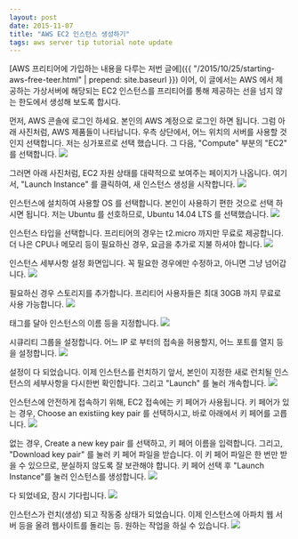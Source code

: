 ```yaml
---
layout: post
date: 2015-11-07
title: "AWS EC2 인스턴스 생성하기"
tags: aws server tip tutorial note update
---
```


[AWS 프리티어에 가입하는 내용을 다루는 저번 글에]({{ "/2015/10/25/starting-aws-free-teer.html" | prepend: site.baseurl }}) 이어,
이 글에서는 AWS 에서 제공하는 가상서버에 해당되는 EC2 인스턴스를 프리티어를 통해 제공하는 선을 넘지 않는 한도에서 생성해 보도록 합시다.

먼저, AWS 콘솔에 로그인 하세요. 본인의 AWS 계정으로 로그인 하면 됩니다. 그럼 아래 사진처럼, AWS 제품들이 나타납니다.
우측 상단에서, 어느 위치의 서버를 사용할 것인지 선택합니다. 저는 싱가포르로 선택 했습니다. 그 다음, "Compute" 부분의 "EC2" 를 선택합니다.
<img src="/blogimgs/ec2_1.png"><br>

그러면 아래 사진처럼, EC2 자원 상태를 대략적으로 보여주는 페이지가 나옵니다. 여기서, "Launch Instance" 를 클릭하여, 새 인스턴스 생성을 시작합니다.
<img src="/blogimgs/ec2_2.png"><br>

인스턴스에 설치하여 사용할 OS 를 선택합니다. 본인이 사용하기 편한 것으로 선택 하시면 됩니다. 저는 Ubuntu 를 선호하므로, Ubuntu 14.04 LTS 를 선택했습니다.
<img src="/blogimgs/ec2_3.png"><br>

인스턴스 타입을 선택합니다. 프리티어의 경우는 t2.micro 까지만 무료로 제공합니다. 더 나은 CPU나 메모리 등이 필요하신 경우, 요금을 추가로 지불 하셔야 합니다.
<img src="/blogimgs/ec2_4.png"><br>

인스턴스 세부사항 설정 화면입니다. 꼭 필요한 경우에만 수정하고, 아니면 그냥 넘어갑니다.
<img src="/blogimgs/ec2_5.png"><br>

필요하신 경우 스토리지를 추가합니다. 프리티어 사용자들은 최대 30GB 까지 무료로 사용 가능합니다.
<img src="/blogimgs/ec2_6.png"><br>

태그를 달아 인스턴스의 이름 등을 지정합니다.
<img src="/blogimgs/ec2_7.png"><br>

시큐리티 그룹을 설정합니다. 어느 IP 로 부터의 접속을 허용할지, 어느 포트를 열지 등을 설정합니다.
<img src="/blogimgs/ec2_8.png"><br>

설정이 다 되었습니다. 이제 인스턴스를 런치하기 앞서, 본인이 지정한 새로 런치될 인스턴스의 세부사항을 다시한번 확인합니다. 그리고 "Launch" 를 눌러 개속합니다.
<img src="/blogimgs/ec2_9.png"><br>

인스턴스에 안전하게 접속하기 위해, EC2 접속에는 키 페어가 사용됩니다. 키 페어가 있는 경우, Choose an existiing key pair 를 선택하시고, 바로 아래에서 키 페어를 고릅니다.
<img src="/blogimgs/ec2_10.png"><br>

없는 경우, Create a new key pair 를 선택하고, 키 페어 이름을 입력합니다. 그리고, "Download key pair" 를 눌러 키 페어 파일을 받습니다.
 이 키 페어 파일은 한 번만 받을 수 있으므로, 분실하지 않도록 잘 보관해야 합니다. 키 페어 선택 후 "Launch Instance"를 눌러 인스턴스를 생성합니다.
<img src="/blogimgs/ec2_11.png"><br>

다 되었네요, 잠시 기다립니다.
<img src="/blogimgs/ec2_12.png"><br>

인스턴스가 런치(생성) 되고 작동중 상태가 되었습니다. 이제 인스턴스에 아파치 웹 서버 등을 올려 웹사이트를 돌리는 등. 원하는 작업을 하실 수 있습니다.
<img src="/blogimgs/ec2_13.png"><br>
